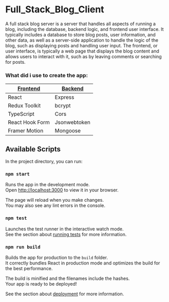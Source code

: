 # Full_Stack_Blog_Client

A full stack blog server is a server that handles all aspects of running a blog, including the database, backend logic, and frontend user interface. It typically includes a database to store blog posts, user information, and other data, as well as a server-side application to handle the logic of the blog, such as displaying posts and handling user input. The frontend, or user interface, is typically a web page that displays the blog content and allows users to interact with it, such as by leaving comments or searching for posts.

### What did i use to create the app:
 [Frontend](https://github.com/zazazaza4/Full_Stack_Blog_Client) | [Backend](https://github.com/zazazaza4/Full_Stack_Blog_Server)
------------- | -------------
React  | Express
Redux Toolkit  |  bcrypt
TypeScript  |  Cors
React Hook Form   |  Jsonwebtoken
Framer Motion   |  Mongoose

## Available Scripts

In the project directory, you can run:

### `npm start`

Runs the app in the development mode.\
Open [http://localhost:3000](http://localhost:3000) to view it in your browser.

The page will reload when you make changes.\
You may also see any lint errors in the console.

### `npm test`

Launches the test runner in the interactive watch mode.\
See the section about [running tests](https://facebook.github.io/create-react-app/docs/running-tests) for more information.

### `npm run build`

Builds the app for production to the `build` folder.\
It correctly bundles React in production mode and optimizes the build for the best performance.

The build is minified and the filenames include the hashes.\
Your app is ready to be deployed!

See the section about [deployment](https://facebook.github.io/create-react-app/docs/deployment) for more information.
